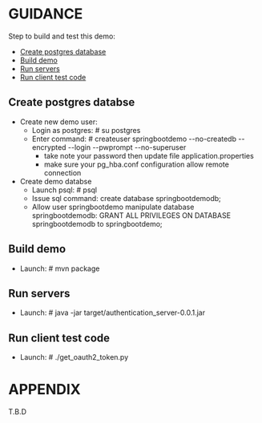 # GUIDANCE


Step to build and test this demo:
* [Create postgres database](#create-postgres-databse)
* [Build demo](#build-demo)
* [Run servers](#run-servers)
* [Run client test code](#run-client-test-code)

## Create postgres databse
* Create new demo user:
    * Login as postgres: # su postgres
    * Enter command:     # createuser springbootdemo --no-createdb --encrypted --login --pwprompt --no-superuser 
        * take note your password then update file application.properties
        * make sure your pg_hba.conf configuration allow remote connection 
* Create demo databse
    * Launch psql:       # psql
    * Issue sql command: create database springbootdemodb;
    * Allow user springbootdemo manipulate database springbootdemodb:
        GRANT ALL PRIVILEGES ON DATABASE springbootdemodb to springbootdemo;

## Build demo
* Launch: # mvn package

## Run servers
* Launch: # java -jar target/authentication_server-0.0.1.jar

## Run client test code
* Launch: # ./get_oauth2_token.py

# APPENDIX
T.B.D

